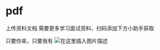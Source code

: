 # pdf
上传资料文档
需要更多学习面试资料，扫码添加下方小助手获取

只要你来，只要我有
![在这里插入图片描述](https://img-blog.csdnimg.cn/20200616202851719.jpg?x-oss-process=image/watermark,type_ZmFuZ3poZW5naGVpdGk,shadow_10,text_aHR0cHM6Ly9ibG9nLmNzZG4ubmV0L3dlaXhpbl80Mjg2NDkwNQ==,size_16,color_FFFFFF,t_70)
